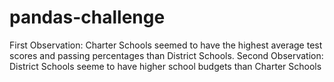 # pandas-challenge
First Observation: Charter Schools seemed to have the highest average test scores and passing percentages than District Schools.
Second Observation: District Schools seeme to have higher school budgets than Charter Schools
